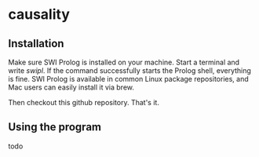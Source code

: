 # causality

## Installation

Make sure SWI Prolog is installed on your machine. Start a terminal and write _swipl_. If the command successfully starts the Prolog shell, everything is fine. SWI Prolog is available in common Linux package repositories, and Mac users can easily install it via brew. 

Then checkout this github repository. That's it.

## Using the program

todo
